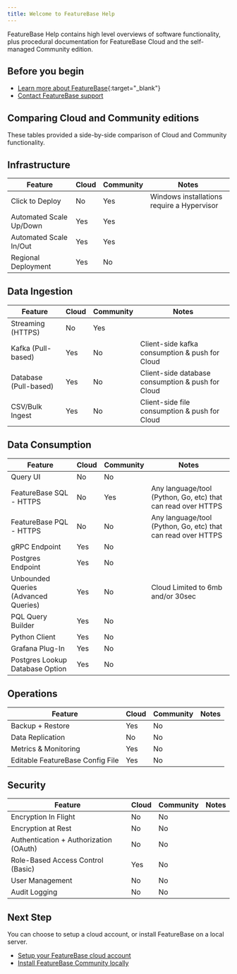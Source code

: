 ```yaml
---
title: Welcome to FeatureBase Help
---
```


FeatureBase Help contains high level overviews of software functionality, plus procedural documentation for FeatureBase Cloud and the self-managed Community edition.

## Before you begin

* [Learn more about FeatureBase](https://www.featurebase.com/){:target="_blank"}
* [Contact FeatureBase support](https://www.featurebase.com/contact-us)

## Comparing Cloud and Community editions

These tables provided a side-by-side comparison of Cloud and Community functionality.

## Infrastructure

| Feature | Cloud  | Community  | Notes  |
| ------ | ----- | ----------- | ----------- |
| Click to Deploy |  No | Yes | Windows installations require a Hypervisor  |
| Automated Scale Up/Down|  Yes | Yes |   |
| Automated Scale In/Out |  Yes | Yes |   |
| Regional Deployment |  Yes | No |   |

## Data Ingestion

| Feature | Cloud  | Community  | Notes  |
| ------ | ----- | ----------- | ----------- |
| Streaming (HTTPS)  |  No | Yes |   |
| Kafka (Pull-based) |  Yes | No | Client-side kafka consumption & push for Cloud |
| Database (Pull-based) |  Yes | No |  Client-side database consumption & push for Cloud |
| CSV/Bulk Ingest  |  Yes | No |  Client-side file consumption & push for Cloud |

## Data Consumption

| Feature | Cloud  | Community  | Notes  |
| ------ | ----- | ----------- | ----------- |
| Query UI  |  No | No |   |
| FeatureBase SQL - HTTPS |  No | Yes | Any language/tool (Python, Go, etc) that can read over HTTPS  |
| FeatureBase PQL - HTTPS |  No | No | Any language/tool (Python, Go, etc) that can read over HTTPS  |
| gRPC Endpoint |  Yes | No |   |
| Postgres Endpoint |  Yes | No |   |
| Unbounded Queries (Advanced Queries) |  Yes | No | Cloud Limited to 6mb and/or 30sec  |
| PQL Query Builder |  Yes | No |   |
| Python Client |  Yes | No |   |
| Grafana Plug-In |  Yes | No |   |
| Postgres Lookup Database Option |  Yes | No |   |

## Operations

| Feature | Cloud  | Community  | Notes  |
| ------ | ----- | ----------- | ----------- |
| Backup + Restore |  Yes | No |   |
| Data Replication |  No | No |  |
| Metrics & Monitoring |  Yes | No |   |
| Editable FeatureBase Config File |  Yes | No |   |

## Security

| Feature | Cloud  | Community  | Notes  |
| ------ | ----- | ----------- | ----------- |
| Encryption In Flight |  No | No |  |
| Encryption at Rest |  No | No |   |
| Authentication + Authorization (OAuth) |  No | No |  |
| Role-Based Access Control (Basic) |  Yes | No |   |
| User Management |  No | No |  |
| Audit Logging |  No | No |   |

## Next Step

You can choose to setup a cloud account, or install FeatureBase on a local server.

* [Setup your FeatureBase cloud account](/cloud/cloud-introduction)
* [Install FeatureBase Community locally](/community/community-setup/community-install-config)
